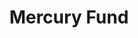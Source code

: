 ---
layout: firm_page
title: "Mercury Fund"
id: "mercuryfund.com"
permalink: "/mercuryfundmercuryfund.com/"
website: "https://mercuryfund.com"
offices: "Houston (United States), Austin (United States), Detroit (United States), Chicago (United States), Ann Arbor (United States)"
investment_stages: "Seed, Series A, Series B"
portfolio_companies: "KODE, Arden, SmartAC, Buildforce, MealMe, Voze, ArborXR, Volt, Amify, Brassica, REPEATMD, Aclaimant, Ambiq Micro, Ambyint, Astronaut, BitGo, Blumira, Cart.com, Chain.io, Civitech, careviso, Cooklist, ESG Solutions, Fuzy, Graylog, IronClad, Liquibase, LISNR, MSPbots, Neumora, Olea Edge Analytics, OmniScience, Otto, Polco, Predactiv, RepeatMD, ReturnLogic, Ripple Science, Sight Machine, Signal Advisors, SmartAC, Spruce, Strata Lab, Trava, Upgrade, Volt, Voze, Wizehire, Zirtue, Alert Logic, Apparatus, Apto, Benson Hill, Black Locus, BlackThorn, Clean Chemistry, Cloudsnap, DeepField, Donde, Experiment Engine, Infochimps, Koupon, Label Insight, Meshify, Modest, PatientIO, PactSafe, Performix, Phurnace, Retention.ai, TrackX, TrendKite, Collide, BRANDRANK.AI"
portfolio_link: "https://mercuryfund.com/portfolio/"
investment_markets: "Software, Fintech, SaaS, Cloud, Data Platforms"
founded_year: "2005"
description: "Mercury Fund is an early-stage venture capital platform investing in transformative software startups across America. They focus on operationally focused venture investments, supporting both first-time and seasoned founders. Their strategy emphasizes rapid, sustainable growth and community building."
linkedin: "https://www.linkedin.com/company/mercury-fund/"
twitter: "https://twitter.com/mercuryfund"
instagram: ""
team_page: "https://mercuryfund.com/team/"
investor_type: "Venture Capital"
crunchbase: "https://www.crunchbase.com/organization/mercury-fund"
pitchbook: "https://pitchbook.com/profiles/investor/11170-09"

# SEO Optimization
meta_title: "Mercury Fund - VC Firm - projectstartups.com"
meta_description: "Mercury Fund, Mercury Fund is an early-stage venture capital platform investing in transformative software startups across America. They focus on operationally focu..."
meta_keywords: "Mercury Fund, Software, Fintech, SaaS, Cloud, Data Platforms, VC firm, venture capital, startup investor, projectstartups.com"
canonical_url: "https://vc.projectstartups.com/mercuryfundmercuryfund.com/"
---